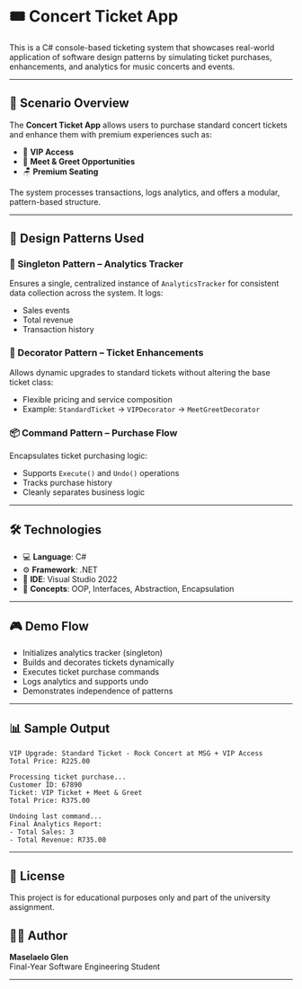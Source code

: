 # 🎟️ Concert Ticket App

This is a C# console-based ticketing system that showcases real-world application of software design patterns by simulating ticket purchases, enhancements, and analytics for music concerts and events.

---

## 📖 Scenario Overview

The **Concert Ticket App** allows users to purchase standard concert tickets and enhance them with premium experiences such as:

- 🎫 **VIP Access**  
- 🤝 **Meet & Greet Opportunities**  
- 🪑 **Premium Seating**

The system processes transactions, logs analytics, and offers a modular, pattern-based structure.

---

## 🧠 Design Patterns Used

### 🔁 Singleton Pattern – Analytics Tracker  
Ensures a single, centralized instance of `AnalyticsTracker` for consistent data collection across the system. It logs:
- Sales events
- Total revenue
- Transaction history

### 🎨 Decorator Pattern – Ticket Enhancements  
Allows dynamic upgrades to standard tickets without altering the base ticket class:
- Flexible pricing and service composition
- Example: `StandardTicket` → `VIPDecorator` → `MeetGreetDecorator`

### 📦 Command Pattern – Purchase Flow  
Encapsulates ticket purchasing logic:
- Supports `Execute()` and `Undo()` operations
- Tracks purchase history
- Cleanly separates business logic

---

## 🛠 Technologies

- 💻 **Language**: C#
- ⚙️ **Framework**: .NET
- 🧱 **IDE**: Visual Studio 2022
- 📐 **Concepts**: OOP, Interfaces, Abstraction, Encapsulation

---

## 🎮 Demo Flow

- Initializes analytics tracker (singleton)
- Builds and decorates tickets dynamically
- Executes ticket purchase commands
- Logs analytics and supports undo
- Demonstrates independence of patterns

---

## 📊 Sample Output

```
VIP Upgrade: Standard Ticket - Rock Concert at MSG + VIP Access
Total Price: R225.00

Processing ticket purchase...
Customer ID: 67890
Ticket: VIP Ticket + Meet & Greet
Total Price: R375.00

Undoing last command...
Final Analytics Report:
- Total Sales: 3
- Total Revenue: R735.00
```

---

## 📄 License

This project is for educational purposes only and part of the university assignment.

## 👨‍💻 Author

**Maselaelo Glen**  
Final-Year Software Engineering Student

---
